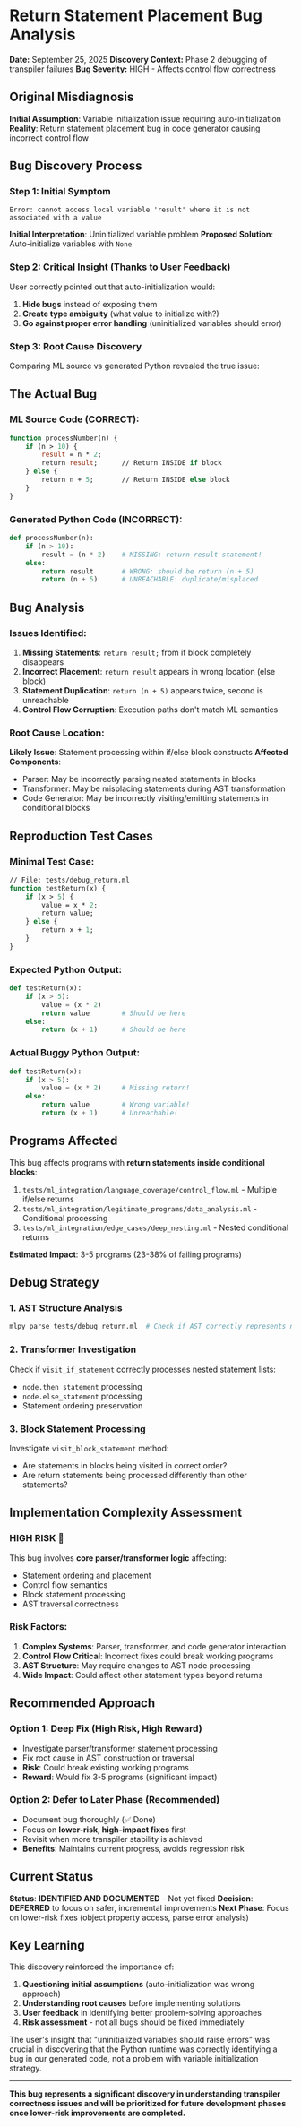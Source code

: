 # Return Statement Placement Bug Analysis

**Date:** September 25, 2025
**Discovery Context:** Phase 2 debugging of transpiler failures
**Bug Severity:** HIGH - Affects control flow correctness

## Original Misdiagnosis

**Initial Assumption**: Variable initialization issue requiring auto-initialization
**Reality**: Return statement placement bug in code generator causing incorrect control flow

## Bug Discovery Process

### Step 1: Initial Symptom
```
Error: cannot access local variable 'result' where it is not associated with a value
```

**Initial Interpretation**: Uninitialized variable problem
**Proposed Solution**: Auto-initialize variables with `None`

### Step 2: Critical Insight (Thanks to User Feedback)
User correctly pointed out that auto-initialization would:
1. **Hide bugs** instead of exposing them
2. **Create type ambiguity** (what value to initialize with?)
3. **Go against proper error handling** (uninitialized variables should error)

### Step 3: Root Cause Discovery
Comparing ML source vs generated Python revealed the true issue:

## The Actual Bug

### ML Source Code (CORRECT):
```ml
function processNumber(n) {
    if (n > 10) {
        result = n * 2;
        return result;      // Return INSIDE if block
    } else {
        return n + 5;       // Return INSIDE else block
    }
}
```

### Generated Python Code (INCORRECT):
```python
def processNumber(n):
    if (n > 10):
        result = (n * 2)    # MISSING: return result statement!
    else:
        return result       # WRONG: should be return (n + 5)
        return (n + 5)      # UNREACHABLE: duplicate/misplaced
```

## Bug Analysis

### Issues Identified:
1. **Missing Statements**: `return result;` from if block completely disappears
2. **Incorrect Placement**: `return result` appears in wrong location (else block)
3. **Statement Duplication**: `return (n + 5)` appears twice, second is unreachable
4. **Control Flow Corruption**: Execution paths don't match ML semantics

### Root Cause Location:
**Likely Issue**: Statement processing within if/else block constructs
**Affected Components**:
- Parser: May be incorrectly parsing nested statements in blocks
- Transformer: May be misplacing statements during AST transformation
- Code Generator: May be incorrectly visiting/emitting statements in conditional blocks

## Reproduction Test Cases

### Minimal Test Case:
```ml
// File: tests/debug_return.ml
function testReturn(x) {
    if (x > 5) {
        value = x * 2;
        return value;
    } else {
        return x + 1;
    }
}
```

### Expected Python Output:
```python
def testReturn(x):
    if (x > 5):
        value = (x * 2)
        return value        # Should be here
    else:
        return (x + 1)      # Should be here
```

### Actual Buggy Python Output:
```python
def testReturn(x):
    if (x > 5):
        value = (x * 2)     # Missing return!
    else:
        return value        # Wrong variable!
        return (x + 1)      # Unreachable!
```

## Programs Affected

This bug affects programs with **return statements inside conditional blocks**:

1. `tests/ml_integration/language_coverage/control_flow.ml` - Multiple if/else returns
2. `tests/ml_integration/legitimate_programs/data_analysis.ml` - Conditional processing
3. `tests/ml_integration/edge_cases/deep_nesting.ml` - Nested conditional returns

**Estimated Impact**: 3-5 programs (23-38% of failing programs)

## Debug Strategy

### 1. AST Structure Analysis
```bash
mlpy parse tests/debug_return.ml  # Check if AST correctly represents nested statements
```

### 2. Transformer Investigation
Check if `visit_if_statement` correctly processes nested statement lists:
- `node.then_statement` processing
- `node.else_statement` processing
- Statement ordering preservation

### 3. Block Statement Processing
Investigate `visit_block_statement` method:
- Are statements in blocks being visited in correct order?
- Are return statements being processed differently than other statements?

## Implementation Complexity Assessment

### **HIGH RISK** 🔴
This bug involves **core parser/transformer logic** affecting:
- Statement ordering and placement
- Control flow semantics
- Block statement processing
- AST traversal correctness

### Risk Factors:
1. **Complex Systems**: Parser, transformer, and code generator interaction
2. **Control Flow Critical**: Incorrect fixes could break working programs
3. **AST Structure**: May require changes to AST node processing
4. **Wide Impact**: Could affect other statement types beyond returns

## Recommended Approach

### Option 1: Deep Fix (High Risk, High Reward)
- Investigate parser/transformer statement processing
- Fix root cause in AST construction or traversal
- **Risk**: Could break existing working programs
- **Reward**: Would fix 3-5 programs (significant impact)

### Option 2: Defer to Later Phase (Recommended)
- Document bug thoroughly (✅ Done)
- Focus on **lower-risk, high-impact fixes** first
- Revisit when more transpiler stability is achieved
- **Benefits**: Maintains current progress, avoids regression risk

## Current Status

**Status**: **IDENTIFIED AND DOCUMENTED** - Not yet fixed
**Decision**: **DEFERRED** to focus on safer, incremental improvements
**Next Phase**: Focus on lower-risk fixes (object property access, parse error analysis)

## Key Learning

This discovery reinforced the importance of:
1. **Questioning initial assumptions** (auto-initialization was wrong approach)
2. **Understanding root causes** before implementing solutions
3. **User feedback** in identifying better problem-solving approaches
4. **Risk assessment** - not all bugs should be fixed immediately

The user's insight that "uninitialized variables should raise errors" was crucial in discovering that the Python runtime was correctly identifying a bug in our generated code, not a problem with variable initialization strategy.

---

**This bug represents a significant discovery in understanding transpiler correctness issues and will be prioritized for future development phases once lower-risk improvements are completed.**